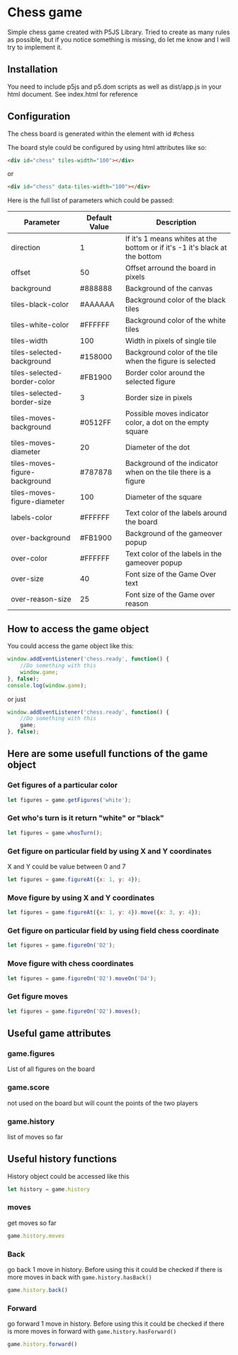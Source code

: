 # Chess game

Simple chess game created with P5JS Library. Tried to create as many rules as possible, but if you notice something is missing, do let me 
know and I will try to implement it.

## Installation

You need to include p5js and p5.dom scripts as well as dist/app.js in your html document. See index.html for reference

## Configuration

The chess board is generated within the element with id #chess

The board style could be configured by using html attributes like so:

```html
<div id="chess" tiles-width="100"></div>
```

or

```html
<div id="chess" data-tiles-width="100"></div>
```

Here is the full list of parameters which could be passed:

| Parameter                        | Default Value | Description                                                                 |
|----------------------------------|---------------|-----------------------------------------------------------------------------|
| direction                        | 1             | If it's 1 means whites at the bottom or if it's -1 it's black at the bottom |
| offset                           | 50            | Offset arround the board in pixels                                          |
| background                       | #888888       | Background of the canvas                                                    |
| tiles-black-color                | #AAAAAA       | Background color of the black tiles                                         |
| tiles-white-color                | #FFFFFF       | Background color of the white tiles                                         |
| tiles-width                      | 100           | Width in pixels of single tile                                              |
| tiles-selected-background        | #158000       | Background color of the tile when the figure is selected                    |
| tiles-selected-border-color      | #FB1900       | Border color around the selected figure                                     |
| tiles-selected-border-size       | 3             | Border size in pixels                                                       |
| tiles-moves-background           | #0512FF       | Possible moves indicator color, a dot on the empty square                   |
| tiles-moves-diameter             | 20            | Diameter of the dot                                                         |
| tiles-moves-figure-background    | #787878       | Background of the indicator when on the tile there is a figure              |
| tiles-moves-figure-diameter      | 100           | Diameter of the square                                                      |
| labels-color                     | #FFFFFF       | Text color of the labels around the board                                   |
| over-background                  | #FB1900       | Background of the gameover popup                                            |
| over-color                       | #FFFFFF       | Text color of the labels in the gameover popup                              |
| over-size                        | 40            | Font size of the Game Over text                                             |
| over-reason-size                 | 25            | Font size of the Game over reason                                           |

## How to access the game object

You could access the game object like this:

```javascript
window.addEventListener('chess.ready', function() {
	//Do something with this
	window.game;
}, false);
console.log(window.game);
```

or just

```javascript
window.addEventListener('chess.ready', function() {
	//Do something with this
	game;
}, false);
```

## Here are some usefull functions of the game object

### Get figures of a particular color

```javascript
let figures = game.getFigures('white');
```

### Get who's turn is it return "white" or "black"

```javascript
let figures = game.whosTurn();
```

### Get figure on particular field by using X and Y coordinates

X and Y could be value between 0 and 7

```javascript
let figures = game.figureAt({x: 1, y: 4});
```

### Move figure by using X and Y coordinates

```javascript
let figures = game.figureAt({x: 1, y: 4}).move({x: 3, y: 4});
```

### Get figure on particular field by using field chess coordinate

```javascript
let figures = game.figureOn('D2');
```

### Move figure with chess coordinates

```javascript
let figures = game.figureOn('D2').moveOn('D4');
```

### Get figure moves

```javascript
let figures = game.figureOn('D2').moves();
```

## Useful game attributes

### game.figures

List of all figures on the board

### game.score

not used on the board but will count the points of the two players

### game.history

list of moves so far

## Useful history functions

History object could be accessed like this

```javascript
let history = game.history
```

### moves

get moves so far

```javascript
game.history.moves
```

### Back

go back 1 move in history. Before using this it could be checked if there is more moves in back with ```game.history.hasBack()```

```javascript
game.history.back()
```

### Forward

go forward 1 move in history. Before using this it could be checked if there is more moves in forward with ```game.history.hasForward()```

```javascript
game.history.forward()
```